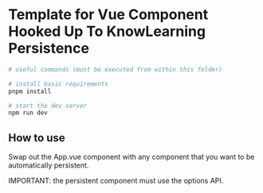 # Template for Vue Component Hooked Up To KnowLearning Persistence

```sh
# useful commands (must be executed from within this folder)

# install basic requirements
pnpm install

# start the dev server
npm run dev
```

## How to use

Swap out the App.vue component with any component that you want to be automatically persistent.

IMPORTANT: the persistent component must use the options API.
